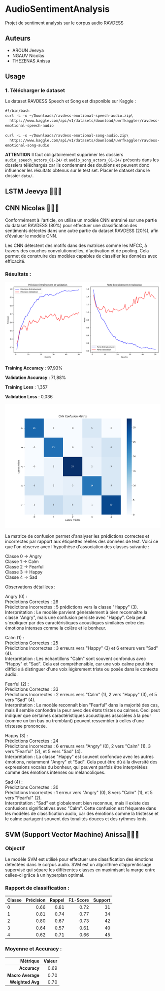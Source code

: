 # AudioSentimentAnalysis
Projet de sentiment analysis sur le corpus audio RAVDESS

## Auteurs
- AROUN Jeevya
- NGAUV Nicolas
- THEZENAS Anissa

## Usage
### 1. Télécharger le dataset

Le dataset RAVDESS Speech et Song est disponible sur Kaggle :
```console
#!/bin/bash
curl -L -o ~/Downloads/ravdess-emotional-speech-audio.zip\
  https://www.kaggle.com/api/v1/datasets/download/uwrfkaggler/ravdess-emotional-speech-audio

curl -L -o ~/Downloads/ravdess-emotional-song-audio.zip\
  https://www.kaggle.com/api/v1/datasets/download/uwrfkaggler/ravdess-emotional-song-audio
```
**ATTENTION** Il faut obligatoirement supprimer les dossiers `audio_speech_actors_01-24/` et `audio_song_actors_01-24/` présents dans les dossiers téléchargés car ils contiennent des doublons et peuvent donc influencer les résultats obtenus sur le test set.
Placer le dataset dans le dossier `data/`.


## LSTM Jeevya 👩🏽‍💻


## CNN Nicolas 🧑🏻‍💻

Conformément à l'article, on utilise un modèle CNN entrainé sur une partie du dataset RAVDESS (80%) pour effectuer une classification des sentiments détectés dans une autre partie du dataset RAVDESS (20%), afin d'évaluer le modèle CNN.

Les CNN détectent des motifs dans des matrices comme les MFCC, à travers des couches convolutionnelles, d'activation et de pooling. Cela permet de construire des modèles capables de classifier les données avec efficacité.

### Résultats :

![CNN Training Validation Metrics](plots/CNN_training_validation_metrics.png)

**Training Accuracy** : 97,93%

**Validation Accuracy** : 71,88%

**Training Loss** : 1,357

**Validation Loss** : 0,036


![CNN Confusion Matrix](plots/CNN_confusion_matrix.png)

La matrice de confusion permet d'analyser les prédictions correctes et incorrectes par rapport aux étiquettes réelles des données de test. Voici ce que l'on observe avec l'hypothèse d'association des classes suivante :

Classe 0 → Angry<br>
Classe 1 → Calm<br>
Classe 2 → Fearful<br>
Classe 3 → Happy<br>
Classe 4 → Sad<br>

Observations détaillées :

Angry (0) :<br>
Prédictions Correctes : 26<br>
Prédictions Incorrectes : 5 prédictions vers la classe "Happy" (3).<br>
Interprétation : Le modèle parvient généralement à bien reconnaître la classe "Angry", mais une confusion persiste avec "Happy". Cela peut s'expliquer par des caractéristiques acoustiques similaires entre des émotions intenses comme la colère et le bonheur.

Calm (1) :<br>
Prédictions Correctes : 25<br>
Prédictions Incorrectes : 3 erreurs vers "Happy" (3) et 6 erreurs vers "Sad" (4).<br>
Interprétation : Les échantillons "Calm" sont souvent confondus avec "Happy" et "Sad". Cela est compréhensible, car une voix calme peut être difficile à distinguer d'une voix légèrement triste ou posée dans le contexte audio.

Fearful (2) :<br>
Prédictions Correctes : 33<br>
Prédictions Incorrectes : 2 erreurs vers "Calm" (1), 2 vers "Happy" (3), et 5 vers "Sad" (4).<br>
Interprétation : Le modèle reconnaît bien "Fearful" dans la majorité des cas, mais il semble confondre la peur avec des états tristes ou calmes. Ceci peut indiquer que certaines caractéristiques acoustiques associées à la peur (comme un ton bas ou tremblant) peuvent ressembler à celles d'une tristesse prononcée.

Happy (3) :<br>
Prédictions Correctes : 24<br>
Prédictions Incorrectes : 6 erreurs vers "Angry" (0), 2 vers "Calm" (1), 3 vers "Fearful" (2), et 5 vers "Sad" (4).<br>
Interprétation : La classe "Happy" est souvent confondue avec les autres émotions, notamment "Angry" et "Sad". Cela peut être dû à la diversité des expressions vocales du bonheur, qui peuvent parfois être interprétées comme des émotions intenses ou mélancoliques.

Sad (4) :<br>
        Prédictions Correctes : 30<br>
        Prédictions Incorrectes : 1 erreur vers "Angry" (0), 8 vers "Calm" (1), et 5 vers "Fearful" (2).<br>
        Interprétation : "Sad" est globalement bien reconnue, mais il existe des confusions significatives avec "Calm". Cette confusion est fréquente dans les modèles de classification audio, car des émotions comme la tristesse et le calme partagent souvent des tonalités douces et des rythmes lents.


## SVM (Support Vector Machine) Anissa👩🏾‍💻

### Objectif

Le modèle SVM est utilisé pour effectuer une classification des émotions détectées dans le corpus audio. SVM est un algorithme d’apprentissage supervisé qui sépare les différentes classes en maximisant la marge entre celles-ci grâce à un hyperplan optimal.

### Rapport de classification :

| **Classe** | **Précision** | **Rappel** | **F1-Score** | **Support** |
|------------|--------------:|-----------:|-------------:|------------:|
| 0          | 0.66          | 0.81       | 0.72         | 31          |
| 1          | 0.81          | 0.74       | 0.77         | 34          |
| 2          | 0.80          | 0.67       | 0.73         | 42          |
| 3          | 0.64          | 0.57       | 0.61         | 40          |
| 4          | 0.62          | 0.71       | 0.66         | 45          |

### Moyenne et Accuracy :

| **Métrique**      | **Valeur** |
|-------------------:|----------:|
| **Accuracy**      | 0.69      |
| **Macro Average** | 0.70      |
| **Weighted Avg**  | 0.70      |

